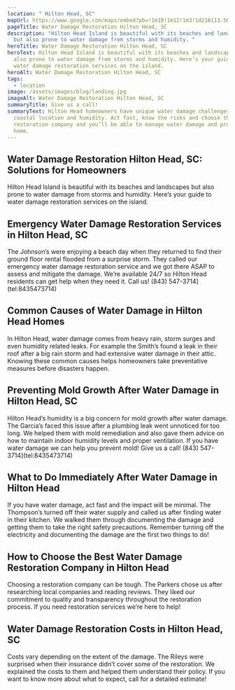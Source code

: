 ```yaml
---
location: " Hilton Head, SC"
mapUrl: https://www.google.com/maps/embed?pb=!1m18!1m12!1m3!1d216113.50402203173!2d-80.9122031287318!3d32.18338199983684!2m3!1f0!2f0!3f0!3m2!1i1024!2i768!4f13.1!3m3!1m2!1s0x88fc79dc8ed319ad%3A0x2ce5a67aeba2283d!2sHilton%20Head%20Island%2C%20SC%2C%20USA!5e0!3m2!1sen!2sph!4v1728665427571!5m2!1sen!2sph
pageTitle: Water Damage Restoration Hilton Head, SC
description: "Hilton Head Island is beautiful with its beaches and landscapes
  but also prone to water damage from storms and humidity. "
heroTitle: Water Damage Restoration Hilton Head, SC
heroText: Hilton Head Island is beautiful with its beaches and landscapes but
  also prone to water damage from storms and humidity. Here’s your guide to
  water damage restoration services on the island.
heroAlt: Water Damage Restoration Hilton Head, SC
tags:
  - location
image: /assets/images/blog/landing.jpg
imageAlt: Water Damage Restoration Hilton Head, SC
summaryTitle: Give us a call!
summaryText: Hilton Head homeowners have unique water damage challenges with its
  coastal location and humidity. Act fast, know the risks and choose the right
  restoration company and you’ll be able to manage water damage and protect your
  home.
---
```

## Water Damage Restoration Hilton Head, SC: Solutions for Homeowners

Hilton Head Island is beautiful with its beaches and landscapes but also prone to water damage from storms and humidity. Here’s your guide to water damage restoration services on the island.



## Emergency Water Damage Restoration Services in Hilton Head, SC

The Johnson’s were enjoying a beach day when they returned to find their ground floor rental flooded from a surprise storm. They called our emergency water damage restoration service and we got there ASAP to assess and mitigate the damage. We’re available 24/7 so Hilton Head residents can get help when they need it. Call us! (843) 547-3714](tel:8435473714)


## Common Causes of Water Damage in Hilton Head Homes

In Hilton Head, water damage comes from heavy rain, storm surges and even humidity related leaks. For example the Smith’s found a leak in their roof after a big rain storm and had extensive water damage in their attic. Knowing these common causes helps homeowners take preventative measures before disasters happen.



## Preventing Mold Growth After Water Damage in Hilton Head, SC

Hilton Head’s humidity is a big concern for mold growth after water damage. The Garcia’s faced this issue after a plumbing leak went unnoticed for too long. We helped them with mold remediation and also gave them advice on how to maintain indoor humidity levels and proper ventilation. If you have water damage we can help you prevent mold! Give us a call! (843) 547-3714](tel:8435473714)



## What to Do Immediately After Water Damage in Hilton Head

If you have water damage, act fast and the impact will be minimal. The Thompson’s turned off their water supply and called us after finding water in their kitchen. We walked them through documenting the damage and getting them to take the right safety precautions. Remember turning off the electricity and documenting the damage are the first two things to do!



## How to Choose the Best Water Damage Restoration Company in Hilton Head

Choosing a restoration company can be tough. The Parkers chose us after researching local companies and reading reviews. They liked our commitment to quality and transparency throughout the restoration process. If you need restoration services we’re here to help!



## Water Damage Restoration Costs in Hilton Head, SC

Costs vary depending on the extent of the damage. The Rileys were surprised when their insurance didn’t cover some of the restoration. We explained the costs to them and helped them understand their policy. If you want to know more about what to expect, call for a detailed estimate!

